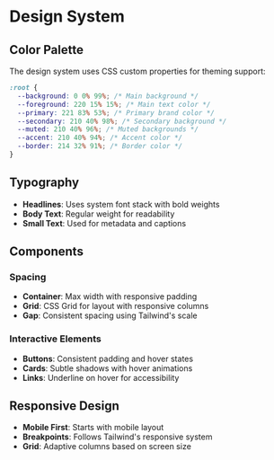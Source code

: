 # Design System

## Color Palette

The design system uses CSS custom properties for theming support:

```css
:root {
  --background: 0 0% 99%; /* Main background */
  --foreground: 220 15% 15%; /* Main text color */
  --primary: 221 83% 53%; /* Primary brand color */
  --secondary: 210 40% 98%; /* Secondary background */
  --muted: 210 40% 96%; /* Muted backgrounds */
  --accent: 210 40% 94%; /* Accent color */
  --border: 214 32% 91%; /* Border color */
}
```

## Typography

- **Headlines**: Uses system font stack with bold weights
- **Body Text**: Regular weight for readability
- **Small Text**: Used for metadata and captions

## Components

### Spacing

- **Container**: Max width with responsive padding
- **Grid**: CSS Grid for layout with responsive columns
- **Gap**: Consistent spacing using Tailwind's scale

### Interactive Elements

- **Buttons**: Consistent padding and hover states
- **Cards**: Subtle shadows with hover animations
- **Links**: Underline on hover for accessibility

## Responsive Design

- **Mobile First**: Starts with mobile layout
- **Breakpoints**: Follows Tailwind's responsive system
- **Grid**: Adaptive columns based on screen size
